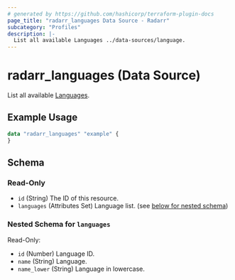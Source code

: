 ```yaml
---
# generated by https://github.com/hashicorp/terraform-plugin-docs
page_title: "radarr_languages Data Source - Radarr"
subcategory: "Profiles"
description: |-
  List all available Languages ../data-sources/language.
---
```


# radarr_languages (Data Source)

<!-- subcategory:Profiles -->
List all available [Languages](../data-sources/language).

## Example Usage

```terraform
data "radarr_languages" "example" {
}
```

<!-- schema generated by tfplugindocs -->
## Schema

### Read-Only

- `id` (String) The ID of this resource.
- `languages` (Attributes Set) Language list. (see [below for nested schema](#nestedatt--languages))

<a id="nestedatt--languages"></a>
### Nested Schema for `languages`

Read-Only:

- `id` (Number) Language ID.
- `name` (String) Language.
- `name_lower` (String) Language in lowercase.
